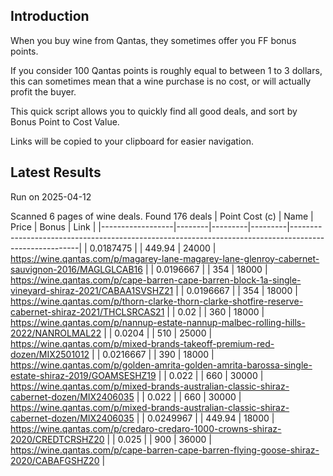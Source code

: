## Introduction

When you buy wine from Qantas, they sometimes offer you FF bonus points. 

If you consider 100 Qantas points is roughly equal to between 1 to 3 dollars, this can sometimes mean that a wine purchase is no cost, or will actually profit the buyer.

This quick script allows you to quickly find all good deals, and sort by Bonus Point to Cost Value.

Links will be copied to your clipboard for easier navigation.

## Latest Results

Run on 2025-04-12

Scanned 6 pages of wine deals.
Found 176 deals
|   Point Cost (c) | Name   |   Price |   Bonus | Link                                                                                                  |
|------------------|--------|---------|---------|-------------------------------------------------------------------------------------------------------|
|        0.0187475 |        |  449.94 |   24000 | https://wine.qantas.com/p/magarey-lane-magarey-lane-glenroy-cabernet-sauvignon-2016/MAGLGLCAB16       |
|        0.0196667 |        |  354    |   18000 | https://wine.qantas.com/p/cape-barren-cape-barren-block-1a-single-vineyard-shiraz-2021/CABAA1SVSHZ21  |
|        0.0196667 |        |  354    |   18000 | https://wine.qantas.com/p/thorn-clarke-thorn-clarke-shotfire-reserve-cabernet-shiraz-2021/THCLSRCAS21 |
|        0.02      |        |  360    |   18000 | https://wine.qantas.com/p/nannup-estate-nannup-malbec-rolling-hills-2022/NANROLMAL22                  |
|        0.0204    |        |  510    |   25000 | https://wine.qantas.com/p/mixed-brands-takeoff-premium-red-dozen/MIX2501012                           |
|        0.0216667 |        |  390    |   18000 | https://wine.qantas.com/p/golden-amrita-golden-amrita-barossa-single-estate-shiraz-2019/GOAMSESHZ19   |
|        0.022     |        |  660    |   30000 | https://wine.qantas.com/p/mixed-brands-australian-classic-shiraz-cabernet-dozen/MIX2406035            |
|        0.022     |        |  660    |   30000 | https://wine.qantas.com/p/mixed-brands-australian-classic-shiraz-cabernet-dozen/MIX2406035            |
|        0.0249967 |        |  449.94 |   18000 | https://wine.qantas.com/p/credaro-credaro-1000-crowns-shiraz-2020/CREDTCRSHZ20                        |
|        0.025     |        |  900    |   36000 | https://wine.qantas.com/p/cape-barren-cape-barren-flying-goose-shiraz-2020/CABAFGSHZ20                |

